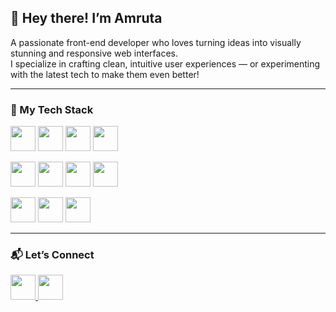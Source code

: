 ## 👋 Hey there! I’m Amruta

A passionate front-end developer who loves turning ideas into visually stunning and responsive web interfaces.  
I specialize in crafting clean, intuitive user experiences — or experimenting with the latest tech to make them even better!

---

### 🚀 My Tech Stack

<p align="left">
  <!-- Line 1 -->
  <img src="https://skillicons.dev/icons?i=html" height="40" />
  <img src="https://skillicons.dev/icons?i=css" height="40" />
  <img src="https://skillicons.dev/icons?i=tailwind" height="40" />
  <img src="https://skillicons.dev/icons?i=js" height="40" />
</p>

<p align="left">
  <!-- Line 2 -->
  <img src="https://skillicons.dev/icons?i=react" height="40" />
  <img src="https://skillicons.dev/icons?i=java" height="40" />
  <img src="https://skillicons.dev/icons?i=mysql" height="40" />
  <img src="https://skillicons.dev/icons?i=git" height="40" />
</p>

<p align="left">
  <!-- Line 3 -->
  <img src="https://skillicons.dev/icons?i=github" height="40" />
  <img src="https://skillicons.dev/icons?i=c" height="40" />
  <img src="https://skillicons.dev/icons?i=cpp" height="40" />
</p>

---

### 📬 Let’s Connect

<p align="left">
  <a href="https://www.linkedin.com/in/amruta-shingare" target="_blank" title="LinkedIn">
    <img src="https://img.icons8.com/color/48/linkedin.png" width="40" />
  </a>
  <a href="mailto:amrutashingare7@gmail.com" title="Gmail">
    <img src="https://img.icons8.com/color/48/gmail--v1.png" width="40" />
  </a>
</p>

